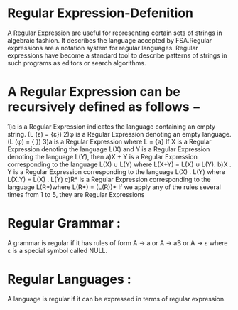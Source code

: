 # Regular Expression-Defenition
A Regular Expression are useful for representing certain sets of strings in algebraic fashion. It 
describes the language accepted by FSA.Regular expressions are a notation system for regular 
languages.
Regular expressions have become a standard tool to describe patterns of strings in such programs as 
editors or search algorithms.

# A Regular Expression can be recursively defined as follows −

1)ε is a Regular Expression indicates the language containing an empty string. (L (ε) = {ε})
2)φ is a Regular Expression denoting an empty language. (L (φ) = { })
3)a is a Regular Expression where L = {a}
If X is a Regular Expression denoting the language L(X) and Y is a Regular Expression denoting the language L(Y), then
a)X + Y is a Regular Expression corresponding to the language L(X) ∪ L(Y) where L(X+Y) = L(X) ∪ L(Y).
b)X . Y is a Regular Expression corresponding to the language L(X) . L(Y) where L(X.Y) = L(X) . L(Y)
c)R* is a Regular Expression corresponding to the language L(R*)where L(R*) = (L(R))*
If we apply any of the rules several times from 1 to 5, they are Regular Expressions

# Regular Grammar : 
A grammar is regular if it has rules of form A -> a or A -> aB or A -> ɛ where ɛ is a special 
symbol called NULL.

# Regular Languages : 
A language is regular if it can be expressed in terms of regular expression.